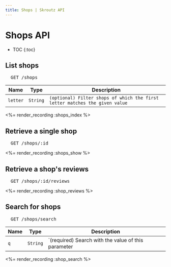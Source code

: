 ```yaml
---
title: Shops | Skroutz API
---
```


# Shops API

* TOC
{:toc}

## List shops

<pre class="terminal">
  GET /shops
</pre>

Name | Type | Description
-----| -----| -----------
`letter` | `String` | `(optional) Filter shops of which the first letter matches the given value`

<%= render_recording :shops_index %>

## Retrieve a single shop

<pre class="terminal">
  GET /shops/:id
</pre>

<%= render_recording :shops_show %>


## Retrieve a shop's reviews

<pre class="terminal">
  GET /shops/:id/reviews
</pre>

<%= render_recording :shop_reviews %>

## Search for shops

<pre class="terminal">
  GET /shops/search
</pre>

Name | Type | Description
-----| -----| -----------
`q` | `String` | `(required) Search with the value of this parameter

<%= render_recording :shop_search %>
